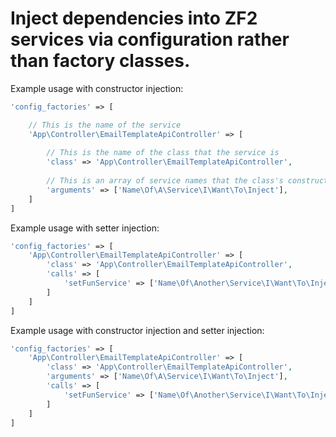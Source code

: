 Inject dependencies into ZF2 services via configuration rather than factory classes.
======
Example usage with constructor injection:
```php
'config_factories' => [

    // This is the name of the service
    'App\Controller\EmailTemplateApiController' => [
    
        // This is the name of the class that the service is
        'class' => 'App\Controller\EmailTemplateApiController',
        
        // This is an array of service names that the class's constructor takes
        'arguments' => ['Name\Of\A\Service\I\Want\To\Inject'],
    ]
]
```

Example usage with setter injection:
```php
'config_factories' => [
    'App\Controller\EmailTemplateApiController' => [
        'class' => 'App\Controller\EmailTemplateApiController',
        'calls' => [
            'setFunService' => ['Name\Of\Another\Service\I\Want\To\Inject']
        ]
    ]
]
```

Example usage with constructor injection and setter injection:
```php
'config_factories' => [
    'App\Controller\EmailTemplateApiController' => [
        'class' => 'App\Controller\EmailTemplateApiController',
        'arguments' => ['Name\Of\A\Service\I\Want\To\Inject'],
        'calls' => [
            'setFunService' => ['Name\Of\Another\Service\I\Want\To\Inject']
        ]
    ]
]
```
